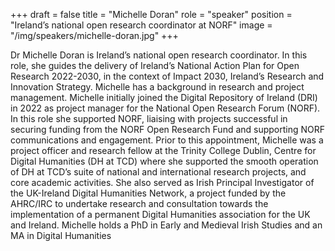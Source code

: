 +++
draft = false
title = "Michelle Doran"
role = "speaker"
position = "Ireland’s national open research coordinator at NORF"
image = "/img/speakers/michelle-doran.jpg"
+++

Dr Michelle Doran is Ireland’s national open research coordinator. In this role, she guides the delivery of Ireland’s National Action Plan for Open Research 2022-2030, in the context of Impact 2030, Ireland’s Research and Innovation Strategy. Michelle has a background in research and project management. Michelle initially joined the Digital Repository of Ireland (DRI) in 2022 as project manager for the National Open Research Forum (NORF). In this role she supported NORF, liaising with projects successful in securing funding from the NORF Open Research Fund and supporting NORF communications and engagement. Prior to this appointment, Michelle was a project officer and research fellow at the Trinity College Dublin, Centre for Digital Humanities (DH at TCD) where she supported the smooth operation of DH at TCD’s suite of national and international research projects, and core academic activities. She also served as Irish Principal Investigator of the UK-Ireland Digital Humanities Network, a project funded by the AHRC/IRC to undertake research and consultation towards the implementation of a permanent Digital Humanities association for the UK and Ireland. Michelle holds a PhD in Early and Medieval Irish Studies and an MA in Digital Humanities
